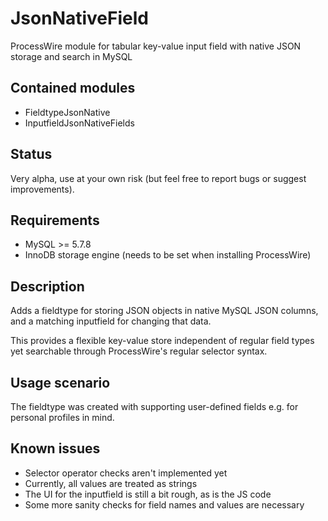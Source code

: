 # JsonNativeField
ProcessWire module for tabular key-value input field with native JSON storage and search in MySQL

## Contained modules

- FieldtypeJsonNative
- InputfieldJsonNativeFields

## Status

Very alpha, use at your own risk (but feel free to report bugs or suggest improvements).

## Requirements

- MySQL >= 5.7.8
- InnoDB storage engine (needs to be set when installing ProcessWire)

## Description

Adds a fieldtype for storing JSON objects in native MySQL JSON columns, and a matching inputfield
for changing that data.

This provides a flexible key-value store independent of regular field types yet searchable through
ProcessWire's regular selector syntax.

## Usage scenario

The fieldtype was created with supporting user-defined fields e.g. for personal profiles in mind.

## Known issues

- Selector operator checks aren't implemented yet
- Currently, all values are treated as strings
- The UI for the inputfield is still a bit rough, as is the JS code
- Some more sanity checks for field names and values are necessary

